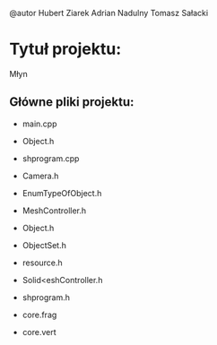 @autor
Hubert Ziarek
Adrian Nadulny
Tomasz Sałacki

# Tytuł projektu:

Młyn

## Główne pliki projektu:

- main.cpp

- Object.h

- shprogram.cpp

- Camera.h

- EnumTypeOfObject.h

- MeshController.h

- Object.h

- ObjectSet.h

- resource.h

- Solid<eshController.h

- shprogram.h

- core.frag

- core.vert